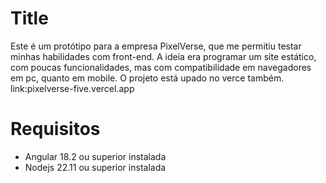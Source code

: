 <h1>Title</h1>

  Este é um protótipo para a empresa PixelVerse, que me permitiu testar minhas habilidades com front-end. A ideia era programar um site estático, com poucas funcionalidades, mas com compatibilidade em navegadores em pc, quanto em mobile. O projeto está upado no verce também. 
  link:pixelverse-five.vercel.app
<h1>Requisitos</h1>

 - Angular 18.2 ou superior instalada
 - Nodejs 22.11 ou superior instalada
